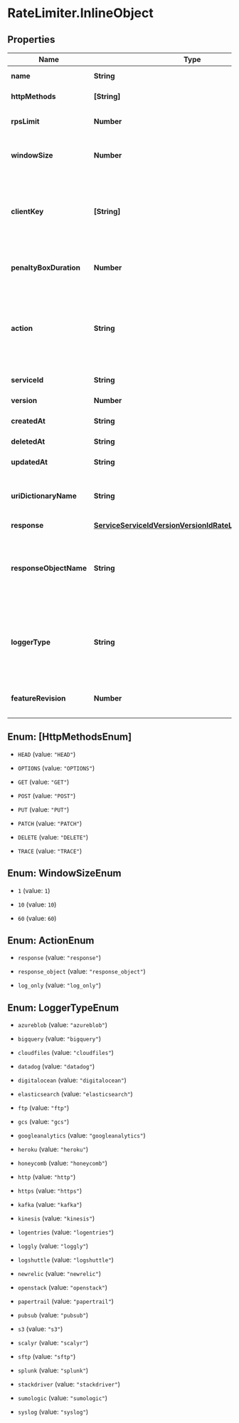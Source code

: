 # RateLimiter.InlineObject

## Properties

Name | Type | Description | Notes
------------ | ------------- | ------------- | -------------
**name** | **String** | A human readable name for the rate limiting rule. | 
**httpMethods** | **[String]** | Array of HTTP methods to apply rate limiting to. | 
**rpsLimit** | **Number** | Upper limit of requests per second allowed by the rate limiter. | 
**windowSize** | **Number** | Number of seconds during which the RPS limit must be exceeded in order to trigger a violation. | 
**clientKey** | **[String]** | Array of VCL variables used to generate a counter key to identify a client. Examples variables include &#x60;req.http.Fastly-Client-IP&#x60;, &#x60;req.http.User-Agent&#x60;, or a custom header like &#x60;req.http.API-Key&#x60;. | 
**penaltyBoxDuration** | **Number** | Length of time in seconds that the rate limiter is in effect after the initial violation is detected. | 
**action** | **String** | The action to take when a rate limiter violation is detected. \&quot;response\&quot; and \&quot;response_object\&quot; prevent an origin request; \&quot;log_only\&quot; logs the violation but allows the origin request to continue. | 
**serviceId** | **String** | Alphanumeric string identifying the service. | [optional] [readonly] 
**version** | **Number** | Integer identifying a service version. | [optional] [readonly] 
**createdAt** | **String** | Date and time in ISO 8601 format. | [optional] [readonly] 
**deletedAt** | **String** | Date and time in ISO 8601 format. | [optional] [readonly] 
**updatedAt** | **String** | Date and time in ISO 8601 format. | [optional] [readonly] 
**uriDictionaryName** | **String** | The name of an Edge Dictionary containing URIs as keys. If not defined or null, all origin URIs will be rate limited. | [optional] 
**response** | [**ServiceServiceIdVersionVersionIdRateLimitersResponse**](ServiceServiceIdVersionVersionIdRateLimitersResponse.md) |  | [optional] 
**responseObjectName** | **String** | Name of existing response object. Required if &#x60;action&#x60; is \&quot;response_object\&quot;. Note that the rate limiter response is only updated to reflect the response object content when saving the rate limiter configuration. | [optional] 
**loggerType** | **String** | Name of the type of logging endpoint to be used when action is \&quot;log_only\&quot;. The logging endpoint type is used to determine the appropriate log format to use when emitting log entries. | [optional] 
**featureRevision** | **Number** | Revision number of the rate limiting feature implementation. Defaults to the most recent revision. | [optional] 



## Enum: [HttpMethodsEnum]


* `HEAD` (value: `"HEAD"`)

* `OPTIONS` (value: `"OPTIONS"`)

* `GET` (value: `"GET"`)

* `POST` (value: `"POST"`)

* `PUT` (value: `"PUT"`)

* `PATCH` (value: `"PATCH"`)

* `DELETE` (value: `"DELETE"`)

* `TRACE` (value: `"TRACE"`)





## Enum: WindowSizeEnum


* `1` (value: `1`)

* `10` (value: `10`)

* `60` (value: `60`)





## Enum: ActionEnum


* `response` (value: `"response"`)

* `response_object` (value: `"response_object"`)

* `log_only` (value: `"log_only"`)





## Enum: LoggerTypeEnum


* `azureblob` (value: `"azureblob"`)

* `bigquery` (value: `"bigquery"`)

* `cloudfiles` (value: `"cloudfiles"`)

* `datadog` (value: `"datadog"`)

* `digitalocean` (value: `"digitalocean"`)

* `elasticsearch` (value: `"elasticsearch"`)

* `ftp` (value: `"ftp"`)

* `gcs` (value: `"gcs"`)

* `googleanalytics` (value: `"googleanalytics"`)

* `heroku` (value: `"heroku"`)

* `honeycomb` (value: `"honeycomb"`)

* `http` (value: `"http"`)

* `https` (value: `"https"`)

* `kafka` (value: `"kafka"`)

* `kinesis` (value: `"kinesis"`)

* `logentries` (value: `"logentries"`)

* `loggly` (value: `"loggly"`)

* `logshuttle` (value: `"logshuttle"`)

* `newrelic` (value: `"newrelic"`)

* `openstack` (value: `"openstack"`)

* `papertrail` (value: `"papertrail"`)

* `pubsub` (value: `"pubsub"`)

* `s3` (value: `"s3"`)

* `scalyr` (value: `"scalyr"`)

* `sftp` (value: `"sftp"`)

* `splunk` (value: `"splunk"`)

* `stackdriver` (value: `"stackdriver"`)

* `sumologic` (value: `"sumologic"`)

* `syslog` (value: `"syslog"`)




